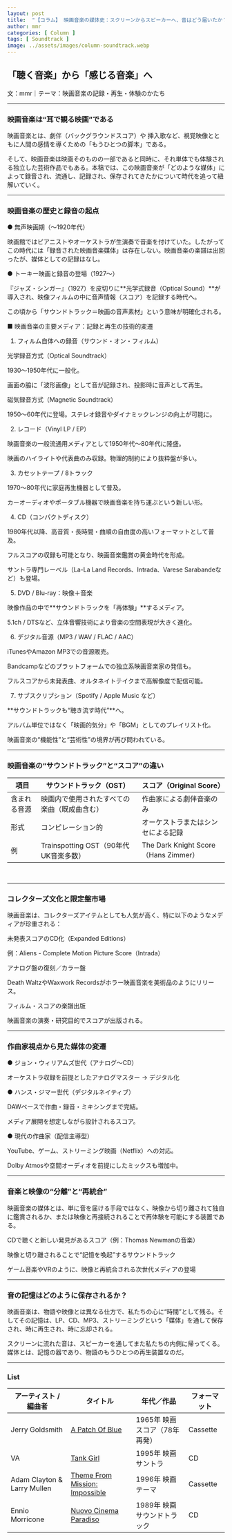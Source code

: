 ```yaml
---
layout: post
title:  "【コラム】 映画音楽の媒体史：スクリーンからスピーカーへ、音はどう届いたか？"
author: mmr
categories: [ Column ]
tags: [ Soundtrack ]
image: ../assets/images/column-soundtrack.webp
---
```


## 「聴く音楽」から「感じる音楽」へ

文：mmr｜テーマ：映画音楽の記録・再生・体験のかたち



<hr>

### 映画音楽は“耳で観る映画”である
映画音楽とは、劇伴（バックグラウンドスコア）や
挿入歌など、視覚映像とともに人間の感情を導くための「もうひとつの脚本」である。

そして、映画音楽は映画そのものの一部であると同時に、それ単体でも体験される独立した芸術作品でもある。本稿では、この映画音楽が「どのような媒体」によって録音され、流通し、記録され、保存されてきたかについて時代を追って紐解いていく。


<hr>

### 映画音楽の歴史と録音の起点

● 無声映画期（〜1920年代）

映画館ではピアニストやオーケストラが生演奏で音楽を付けていた。したがってこの時代には「録音された映画音楽媒体」は存在しない。映画音楽の楽譜は出回ったが、媒体としての記録はなし。

● トーキー映画と録音の登場（1927〜）

『ジャズ・シンガー』（1927）を皮切りに**光学式録音（Optical Sound）**が導入され、映像フィルムの中に音声情報（スコア）を記録する時代へ。

この頃から「サウンドトラック＝映画の音声素材」という意味が明確化される。

■ 映画音楽の主要メディア：記録と再生の技術的変遷

1. フィルム自体への録音（サウンド・オン・フィルム）

光学録音方式（Optical Soundtrack）

1930〜1950年代に一般化。

画面の脇に「波形画像」として音が記録され、投影時に音声として再生。

磁気録音方式（Magnetic Soundtrack）

1950〜60年代に登場。ステレオ録音やダイナミックレンジの向上が可能に。

2. レコード（Vinyl LP / EP）

映画音楽の一般流通用メディアとして1950年代〜80年代に隆盛。

映画のハイライトや代表曲のみ収録。物理的制約により抜粋盤が多い。

3. カセットテープ / 8トラック

1970〜80年代に家庭再生機器として普及。

カーオーディオやポータブル機器で映画音楽を持ち運ぶという新しい形。

4. CD（コンパクトディスク）

1980年代以降、高音質・長時間・曲順の自由度の高いフォーマットとして普及。

フルスコアの収録も可能となり、映画音楽鑑賞の黄金時代を形成。

サントラ専門レーベル（La-La Land Records、Intrada、Varese Sarabandeなど）も登場。

5. DVD / Blu-ray：映像＋音楽

映像作品の中で**サウンドトラックを「再体験」**するメディア。

5.1ch / DTSなど、立体音響技術により音楽の空間表現が大きく進化。

6. デジタル音源（MP3 / WAV / FLAC / AAC）

iTunesやAmazon MP3での音源販売。

Bandcampなどのプラットフォームでの独立系映画音楽家の発信も。

フルスコアから未発表曲、オルタネイトテイクまで高解像度で配信可能。

7. サブスクリプション（Spotify / Apple Music など）

**サウンドトラックも“聴き流す時代”**へ。

アルバム単位ではなく「映画的気分」や「BGM」としてのプレイリスト化。

映画音楽の“機能性”と“芸術性”の境界が再び問われている。


<hr>

### 映画音楽の“サウンドトラック”と“スコア”の違い

<div class="table-border">
<table>
  <thead>
    <tr>
      <th>項目</th>
      <th>サウンドトラック（OST）</th>
      <th>スコア（Original Score）</th>
    </tr>
  </thead>
  <tbody>
    <tr>
      <td>含まれる音源</td>
      <td>映画内で使用されたすべての楽曲（既成曲含む）</td>
      <td>作曲家による劇伴音楽のみ</td>
    </tr>
    <tr>
      <td>形式</td>
      <td>コンピレーション的</td>
      <td>オーケストラまたはシンセによる記録</td>
    </tr>
    <tr>
      <td>例</td>
      <td>Trainspotting OST（90年代UK音楽多数）</td>
      <td>The Dark Knight Score（Hans Zimmer）</td>
    </tr>
  </tbody>
</table>
</div>
<br>


<hr>

### コレクターズ文化と限定盤市場

映画音楽は、コレクターズアイテムとしても人気が高く、特に以下のようなメディアが珍重される：

未発表スコアのCD化（Expanded Editions）

例：Aliens - Complete Motion Picture Score（Intrada）

アナログ盤の復刻／カラー盤

Death WaltzやWaxwork Recordsがホラー映画音楽を美術品のようにリリース。

フィルム・スコアの楽譜出版

映画音楽の演奏・研究目的でスコアが出版される。


<hr>

### 作曲家視点から見た媒体の変遷

● ジョン・ウィリアムズ世代（アナログ〜CD）

オーケストラ収録を前提としたアナログマスター → デジタル化

● ハンス・ジマー世代（デジタルネイティブ）

DAWベースで作曲・録音・ミキシングまで完結。

メディア展開を想定しながら設計されるスコア。

● 現代の作曲家（配信主導型）

YouTube、ゲーム、ストリーミング映画（Netflix）への対応。

Dolby Atmosや空間オーディオを前提にしたミックスも増加中。


<hr>

### 音楽と映像の“分離”と“再統合”

映画音楽の媒体とは、単に音を届ける手段ではなく、映像から切り離されて独自に鑑賞されるか、または映像と再接続されることで再体験を可能にする装置である。

CDで聴くと新しい発見があるスコア（例：Thomas Newmanの音楽）

映像と切り離されることで“記憶を喚起”するサウンドトラック

ゲーム音楽やVRのように、映像と再統合される次世代メディアの登場


<hr>

### 音の記憶はどのように保存されるか？

映画音楽は、物語や映像とは異なる仕方で、私たちの心に“時間”として残る。そしてその記憶は、LP、CD、MP3、ストリーミングという「媒体」を通して保存され、時に再生され、時に忘却される。

スクリーンに流れた音は、スピーカーを通してまた私たちの内側に帰ってくる。媒体とは、記憶の器であり、物語のもうひとつの再生装置なのだ。


<hr>

### List

<div class="table-border">
<table>
  <thead>
    <tr>
      <th>アーティスト / 編曲者</th>
      <th>タイトル</th>
      <th>年代／作品</th>
      <th>フォーマット</th>
    </tr>
  </thead>
  <tbody>
    <tr>
      <td>Jerry Goldsmith</td>
      <td><a href="https://jp.mercari.com/item/m39224661224?afid=6142608987">A Patch Of Blue</a></td>
      <td>1965年 映画スコア（78年再発）</td>
      <td>Cassette</td>
    </tr>
    <tr>
      <td>VA</td>
      <td><a href="https://jp.mercari.com/item/m36900627106?afid=6142608987">Tank Girl</a></td>
      <td>1995年 映画サントラ</td>
      <td>CD</td>
    </tr>
    <tr>
      <td>Adam Clayton & Larry Mullen</td>
      <td><a href="https://jp.mercari.com/item/m33330451602?afid=6142608987">Theme From Mission: Impossible</a></td>
      <td>1996年 映画テーマ</td>
      <td>Cassette</td>
    </tr>
    <tr>
      <td>Ennio Morricone</td>
      <td><a href="https://jp.mercari.com/item/m12330738876?afid=6142608987">Nuovo Cinema Paradiso</a></td>
      <td>1989年 映画サウンドトラック</td>
      <td>CD</td>
    </tr>
  </tbody>
</table>
</div>